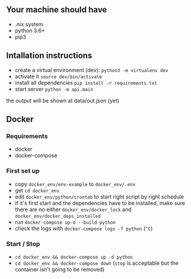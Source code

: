 ## Your machine should have
* .nix system
* python 3.6+
* pip3

## Intallation instructions
* create a virtual environment (dev): ``` python3 -m virtualenv dev ```
* activate it ``` source dev/bin/activate ```
* install all dependencies ``` pip install -r requirements.txt ```
* start server ``` python -m api.main ```

the output will be shown at data/out.json (yet)

## Docker

### Requirements

* docker
* docker-compose

### First set up

* copy `docker_env/env-example` to `docker_env/.env`
* get `cd docker_env`
* edit `docker_env/python/crontab` to start right script by right schedule
* if it's first start and the dependencies have to be installed, make sure there are no either `docker_env/docker_lock` and `docker_env/docker_deps_installed`
* run `docker-compose up-d --build python`
* check the logs with `docker-compose logs -f python` (`^C`)

### Start / Stop

* `cd docker_env && docker-compose up -d python`
* `cd docker_env && docker-compose down` (`stop` is acceptable but the container isn't going to be removed) 
